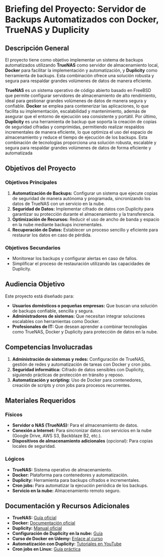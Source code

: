 # Briefing del Proyecto: Servidor de Backups Automatizados con Docker, TrueNAS y Duplicity

## Descripción General

El proyecto tiene como objetivo implementar un sistema de backups automatizados utilizando **TrueNAS** como servidor de almacenamiento local, **Docker** para facilitar la implementación y automatización, y **Duplicity** como herramienta de backups. Esta combinación ofrece una solución robusta y segura para respaldar grandes volúmenes de datos de manera eficiente.

**TrueNAS** es un sistema operativo de código abierto basado en FreeBSD que permite configurar servidores de almacenamiento de alto rendimiento, ideal para gestionar grandes volúmenes de datos de manera segura y confiable. **Docker** se emplea para contenerizar las aplicaciones, lo que facilita su implementación, escalabilidad y mantenimiento, además de asegurar que el entorno de ejecución sea consistente y portátil. Por último, **Duplicity** es una herramienta de backup que soporta la creación de copias de seguridad cifradas y comprimidas, permitiendo realizar respaldos incrementales de manera eficiente, lo que optimiza el uso del espacio de almacenamiento y reduce el tiempo de ejecución de los backups. Esta combinación de tecnologías proporciona una solución robusta, escalable y segura para respaldar grandes volúmenes de datos de forma eficiente y automatizada

## Objetivos del Proyecto

### Objetivos Principales

1. **Automatización de Backups:** Configurar un sistema que ejecute copias de seguridad de manera autónoma y programada, sincronizando los datos de TrueNAS con un servicio en la nube.
2. **Seguridad de Datos:** Implementar cifrado de datos con Duplicity para garantizar su protección durante el almacenamiento y la transferencia.
3. **Optimización de Recursos:** Reducir el uso de ancho de banda y espacio en la nube mediante backups incrementales.
4. **Recuperación de Datos:** Establecer un proceso sencillo y eficiente para restaurar los datos en caso de pérdida.

### Objetivos Secundarios

- Monitorear los backups y configurar alertas en caso de fallos.
- Simplificar el proceso de restauración utilizando las capacidades de Duplicity.

## Audiencia Objetivo

Este proyecto está diseñado para:

- **Usuarios domésticos o pequeñas empresas:** Que buscan una solución de backups confiable, sencilla y segura.
- **Administradores de sistemas:** Que necesitan integrar soluciones escalables con herramientas como Docker.
- **Profesionales de IT:** Que desean aprender a combinar tecnologías como TrueNAS, Docker y Duplicity para protección de datos en la nube.

## Competencias Involucradas

1. **Administración de sistemas y redes:** Configuración de TrueNAS, gestión de redes y automatización de tareas con Docker y cron jobs.
2. **Seguridad informática:** Cifrado de datos sensibles con Duplicity, siguiendo prácticas de protección en tránsito y reposo.
3. **Automatización y scripting:** Uso de Docker para contenedores, creación de scripts y cron jobs para procesos recurrentes.

## Materiales Requeridos

### Físicos

- **Servidor o NAS (TrueNAS):** Para el almacenamiento de datos.
- **Conexión a Internet:** Para sincronizar datos con servicios en la nube (Google Drive, AWS S3, Backblaze B2, etc.).
- **Dispositivos de almacenamiento adicionales** (opcional): Para copias locales de seguridad.

### Lógicos

- **TrueNAS:** Sistema operativo de almacenamiento.
- **Docker:** Plataforma para contenedores y automatización.
- **Duplicity:** Herramienta para backups cifrados e incrementales.
- **Cron jobs:** Para automatizar la ejecución periódica de los backups.
- **Servicio en la nube:** Almacenamiento remoto seguro.

## Documentación y Recursos Adicionales

- **TrueNAS:** [Guía oficial](https://www.truenas.com/docs/)
- **Docker:** [Documentación oficial](https://docs.docker.com/)
- **Duplicity:** [Manual oficial](https://duplicity.nongnu.org/)
- **Configuración de Duplicity en la nube:** [Guía](https://www.microlinux.fr/blog/duplicity-backup-en-ligne-avec-cryptage/)
- **Curso de Docker en Udemy:** [Enlace al curso](https://www.udemy.com/course/docker-masters/)
- **Automatización con Duplicity:** [Tutoriales en YouTube](https://www.youtube.com/results?search_query=duplicity+backup+docker)
- **Cron jobs en Linux:** [Guía práctica](https://www.digitalocean.com/community/tutorials/understanding-cron-jobs-on-ubuntu-20-04)
